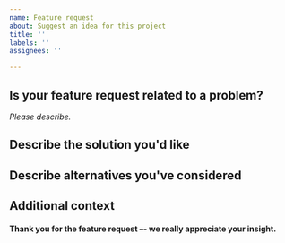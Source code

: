 ```yaml
---
name: Feature request
about: Suggest an idea for this project
title: ''
labels: ''
assignees: ''

---
```


## Is your feature request related to a problem?

*Please describe.*

## Describe the solution you'd like



## Describe alternatives you've considered



## Additional context



#### Thank you for the feature request –- we really appreciate your insight.
